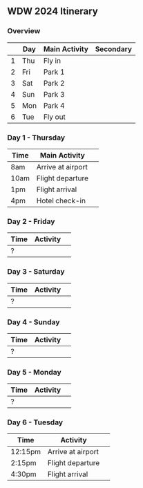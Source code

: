 ## WDW 2024 Itinerary


### Overview

|   |Day|Main Activity|Secondary|
|---|---|-------------|---------|
|1|Thu|Fly in| |
|2|Fri|Park 1| |
|3|Sat|Park 2| |
|4|Sun|Park 3| |
|5|Mon|Park 4| |
|6|Tue|Fly out| |


### Day 1 - Thursday

|Time|Main Activity| |
|----|-------------|---|
|8am|Arrive at airport | |
|10am|Flight departure| |
|1pm|Flight arrival| |
|4pm|Hotel check-in | |


### Day 2 - Friday

|Time|Activity| |
|----|-------------|---|
|? | | |


### Day 3 - Saturday

|Time|Activity| |
|----|-------------|---|
|? | | |


### Day 4 - Sunday

|Time|Activity| |
|----|-------------|---|
|? | | |


### Day 5 - Monday

|Time|Activity| |
|----|-------------|---|
|? | | |


### Day 6 - Tuesday

|Time|Activity| |
|----|-------------|---|
|12:15pm|Arrive at airport | |
|2:15pm|Flight departure| |
|4:30pm|Flight arrival| |

